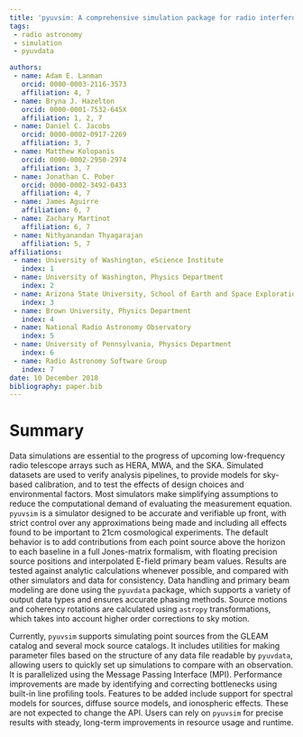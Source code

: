 ```yaml
---
title: 'pyuvsim: A comprehensive simulation package for radio interferometers in python.'
tags:
 - radio astronomy
 - simulation
 - pyuvdata

authors:
 - name: Adam E. Lanman
   orcid: 0000-0003-2116-3573
   affiliation: 4, 7
 - name: Bryna J. Hazelton
   orcid: 0000-0001-7532-645X
   affiliation: 1, 2, 7
 - name: Daniel C. Jacobs
   orcid: 0000-0002-0917-2269
   affiliation: 3, 7
 - name: Matthew Kolopanis
   orcid: 0000-0002-2950-2974
   affiliation: 3, 7
 - name: Jonathan C. Pober
   orcid: 0000-0002-3492-0433
   affiliation: 4, 7
 - name: James Aguirre
   affiliation: 6, 7
 - name: Zachary Martinot
   affiliation: 6, 7
 - name: Nithyanandan Thyagarajan
   affiliation: 5, 7
affiliations:
 - name: University of Washington, eScience Institute
   index: 1
 - name: University of Washington, Physics Department
   index: 2
 - name: Arizona State University, School of Earth and Space Exploration
   index: 3
 - name: Brown University, Physics Department
   index: 4
 - name: National Radio Astronomy Observatory
   index: 5
 - name: University of Pennsylvania, Physics Department
   index: 6
 - name: Radio Astronomy Software Group
   index: 7
date: 10 December 2018
bibliography: paper.bib
---
```


# Summary

Data simulations are essential to the progress of upcoming low-frequency radio telescope arrays such as HERA, MWA, and the SKA. Simulated datasets are used to verify analysis pipelines, to provide models for sky-based calibration, and to test the effects of design choices and environmental factors. Most simulators make simplifying assumptions to reduce the computational demand of evaluating the measurement equation. ``pyuvsim`` is a simulator designed to be accurate and verifiable up front, with strict control over any approximations being made and including all effects found to be important to 21cm cosmological experiments. The default behavior is to add contributions from each point source above the horizon to each baseline in a full Jones-matrix formalism, with floating precision source positions and interpolated E-field primary beam values. Results are tested against analytic calculations whenever possible, and compared with other simulators and data for consistency. Data handling and primary beam modeling are done using the ``pyuvdata`` package, which supports a variety of output data types and ensures accurate phasing methods. Source motions and coherency rotations are calculated using ``astropy`` transformations, which takes into account higher order corrections to sky motion.

Currently, ``pyuvsim`` supports simulating point sources from the GLEAM catalog and several mock source catalogs. It includes utilities for making parameter files based on the structure of any data file readable by ``pyuvdata``, allowing users to quickly set up simulations to compare with an observation. It is parallelized using the Message Passing Interface (MPI). Performance improvements are made by identifying and correcting bottlenecks using built-in line profiling tools. Features to be added include support for spectral models for sources, diffuse source models, and ionospheric effects. These are not expected to change the API. Users can rely on ``pyuvsim`` for precise results with steady, long-term improvements in resource usage and runtime.
